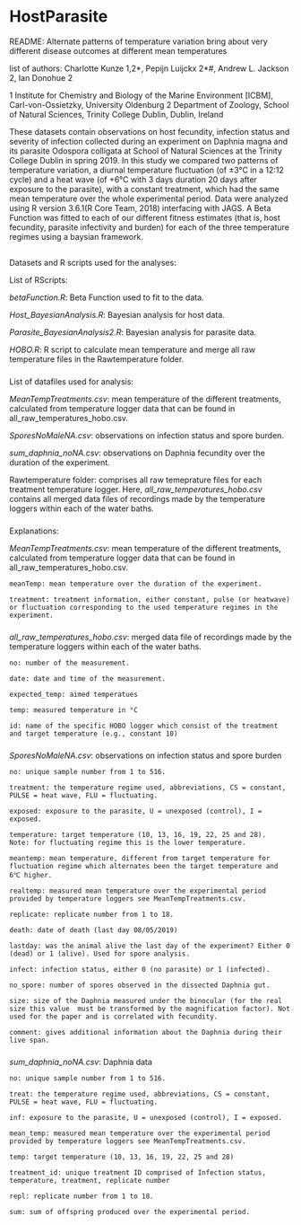 # HostParasite


README: Alternate patterns of temperature variation bring about very different disease outcomes at different mean temperatures


list of authors: Charlotte Kunze 1,2*, Pepijn Luijckx 2*#, Andrew L. Jackson 2, Ian Donohue 2

1 Institute for Chemistry and Biology of the Marine Environment [ICBM], Carl-von-Ossietzky, University Oldenburg
2 Department of Zoology, School of Natural Sciences, Trinity College Dublin, Dublin, Ireland


These datasets contain observations on host fecundity, infection status and severity of infection collected during an experiment on Daphnia magna and its parasite Odospora colligata at School of Natural Sciences at the Trinity College Dublin in spring 2019. 
In this study we compared two patterns of temperature variation, a diurnal temperature fluctuation (of ±3°C in a 12:12 cycle) and a heat wave (of +6°C with 3 days duration 20 days after exposure to the parasite), with a constant treatment, which had the same mean temperature over the whole experimental period. 
Data were analyzed using R version 3.6.1(R Core Team, 2018) interfacing with JAGS. A Beta Function was fitted to each of our different fitness estimates (that is, host fecundity, parasite infectivity and burden) for each of the three temperature regimes using a baysian framework.


##
Datasets and R scripts used for the analyses: 

List of RScripts: 

*betaFunction.R*: Beta Function used to fit to the data.

*Host_BayesianAnalysis.R*: Bayesian analysis for host data.

*Parasite_BayesianAnalysis2.R*: Bayesian analysis for parasite data.

*HOBO.R*: R script to calculate mean temperature and merge all raw temperature files in the Rawtemperature folder.

###

List of datafiles used for analysis: 

*MeanTempTreatments.csv*: mean temperature of the different treatments, calculated from temperature logger data that can be found in all_raw_temperatures_hobo.csv.

*SporesNoMaleNA.csv*: observations on infection status and spore burden.

*sum_daphnia_noNA.csv*: observations on Daphnia fecundity over the duration of the experiment.

Rawtemperature folder: comprises all raw temeprature files for each treatment temperature logger. Here, *all_raw_temperatures_hobo.csv* contains all merged data files of recordings made by the temperature loggers within each of the water baths. 


###
Explanations: 

*MeanTempTreatments.csv*: mean temperature of the different treatments, calculated from temperature logger data that can be found in all_raw_temperatures_hobo.csv.

	meanTemp: mean temperature over the duration of the experiment.
  
	treatment: treatment information, either constant, pulse (or heatwave) or fluctuation corresponding to the used temperature regimes in the experiment.


###
*all_raw_temperatures_hobo.csv*: merged data file of recordings made by the temperature loggers within each of the water baths. 
	
	no: number of the measurement.  
  
	date: date and time of the measurement.

	expected_temp: aimed temperatues

	temp: measured temperature in °C

	id: name of the specific HOBO logger which consist of the treatment and target temperature (e.g., constant 10)


###

*SporesNoMaleNA.csv*: observations on infection status and spore burden

	no: unique sample number from 1 to 516.

	treatment: the temperature regime used, abbreviations, CS = constant, PULSE = heat wave, FLU = fluctuating. 

	exposed: exposure to the parasite, U = unexposed (control), I = exposed.

	temperature: target temperature (10, 13, 16, 19, 22, 25 and 28).  Note: for fluctuating regime this is the lower temperature.

	meantemp: mean temperature, different from target temperature for fluctuation regime which alternates been the target temperature and 6℃ higher.

	realtemp: measured mean temperature over the experimental period provided by temperature loggers see MeanTempTreatments.csv.

	replicate: replicate number from 1 to 18.

	death: date of death (last day 08/05/2019)

	lastday: was the animal alive the last day of the experiment? Either 0 (dead) or 1 (alive). Used for spore analysis.

	infect: infection status, either 0 (no parasite) or 1 (infected).

	no_spore: number of spores observed in the dissected Daphnia gut.

	size: size of the Daphnia measured under the binocular (for the real size this value  must be transformed by the magnification factor). Not used for the paper and is correlated with fecundity.

	comment: gives additional information about the Daphnia during their live span.

###

*sum_daphnia_noNA.csv*: Daphnia data

	no: unique sample number from 1 to 516.

	treat: the temperature regime used, abbreviations, CS = constant, PULSE = heat wave, FLU = fluctuating. 

	inf: exposure to the parasite, U = unexposed (control), I = exposed.

	mean_temp: measured mean temperature over the experimental period provided by temperature loggers see MeanTempTreatments.csv.

	temp: target temperature (10, 13, 16, 19, 22, 25 and 28)

	treatment_id: unique treatment ID comprised of Infection status, temperature, treatment, replicate number

	repl: replicate number from 1 to 18.

	sum: sum of offspring produced over the experimental period.
###


